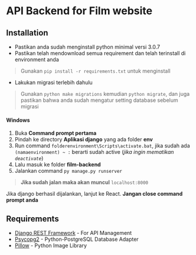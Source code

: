 # API Backend for Film website

## Installation

- Pastikan anda sudah menginstall python minimal versi 3.0.7
- Pastikan telah mendownload semua requirement dan telah terinstall di environment anda
> Gunakan `pip install -r requirements.txt` untuk menginstall
- Lakukan migrasi terlebih dahulu
> Gunakan `python make migrations` kemudian `python migrate`, dan juga pastikan
bahwa anda sudah mengatur setting database sebelum migrasi

#### Windows
1. Buka **Command prompt pertama**
2. Pindah ke directory **Aplikasi django** yang ada folder **env**
3. Run command ```folderenvironment\Scripts\activate.bat```, 
    jika sudah ada ```(namaenvironment) ~ :``` berarti sudah active (_jika ingin mematikan ```deactivate```_)
4. Lalu masuk ke folder **film-backend**
5. Jalankan command ```py manage.py runserver```

>  **Jika sudah jalan maka akan muncul** ```localhost:8000```
    
Jika django berhasil dijalankan, lanjut ke React. **Jangan close command prompt anda**

## Requirements
-   [Django REST Framework](https://github.com/encode/django-rest-framework) - For API Management
-   [Psycopg2](https://github.com/psycopg/psycopg2/) - Python-PostgreSQL Database Adapter
-   [Pillow](https://github.com/python-pillow/Pillow) - Python Image Library
